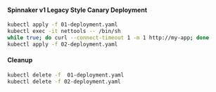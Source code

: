 #### Spinnaker v1 Legacy Style Canary Deployment

```bash
kubectl apply -f 01-deployment.yaml 
kubectl exec -it nettools -- /bin/sh
while true; do curl --connect-timeout 1 -m 1 http://my-app; done
kubectl apply -f 02-deployment.yaml
```

#### Cleanup
```bash
kubectl delete -f  01-deployment.yaml
kubectl delete -f 02-deployment.yaml
```